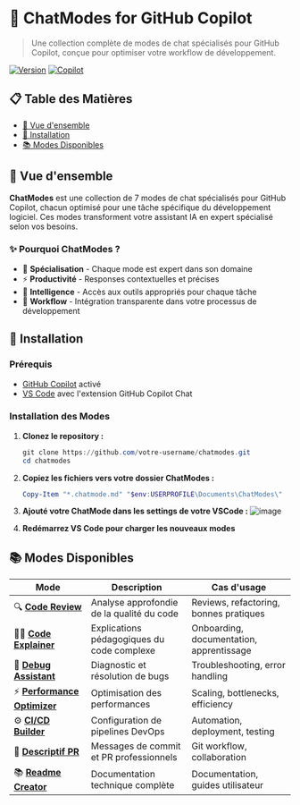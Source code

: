 # 🤖 ChatModes for GitHub Copilot

> Une collection complète de modes de chat spécialisés pour GitHub Copilot, conçue pour optimiser votre workflow de développement.

[![Version](https://img.shields.io/badge/version-1.0.2-blue.svg)](https://github.com/user/chatmodes)
[![Copilot](https://img.shields.io/badge/GitHub-Copilot-000000.svg?logo=github)](https://github.com/features/copilot)

## 📋 Table des Matières

- [🎯 Vue d'ensemble](#-vue-densemble)
- [🚀 Installation](#-installation)
- [📚 Modes Disponibles](#-modes-disponibles)

## 🎯 Vue d'ensemble

**ChatModes** est une collection de 7 modes de chat spécialisés pour GitHub Copilot, chacun optimisé pour une tâche spécifique du développement logiciel. Ces modes transforment votre assistant IA en expert spécialisé selon vos besoins.

### ✨ Pourquoi ChatModes ?

- 🎯 **Spécialisation** - Chaque mode est expert dans son domaine
- ⚡ **Productivité** - Responses contextuelles et précises
- 🧠 **Intelligence** - Accès aux outils appropriés pour chaque tâche
- 🔄 **Workflow** - Intégration transparente dans votre processus de développement

## 🚀 Installation

### Prérequis

- [GitHub Copilot](https://github.com/features/copilot) activé
- [VS Code](https://code.visualstudio.com/) avec l'extension GitHub Copilot Chat

### Installation des Modes

1. **Clonez le repository :**
   ```powershell
   git clone https://github.com/votre-username/chatmodes.git
   cd chatmodes

2. **Copiez les fichiers vers votre dossier ChatModes :**
    ```powershell
    Copy-Item "*.chatmode.md" "$env:USERPROFILE\Documents\ChatModes\"
3. **Ajouté votre ChatMode dans les settings de votre VSCode :**
    ![image](https://github.com/user-attachments/assets/a3cae9be-5001-4b86-83e7-a39046f50008)


4. **Redémarrez VS Code pour charger les nouveaux modes**

## 📚 Modes Disponibles

| Mode | Description | Cas d'usage |
|------|-------------|-------------|
| 🔍 **[Code Review](#-code-review)** | Analyse approfondie de la qualité du code | Reviews, refactoring, bonnes pratiques |
| 👨‍🏫 **[Code Explainer](#-code-explainer)** | Explications pédagogiques du code complexe | Onboarding, documentation, apprentissage |
| 🐛 **[Debug Assistant](#-debug-assistant)** | Diagnostic et résolution de bugs | Troubleshooting, error handling |
| ⚡ **[Performance Optimizer](#-performance-optimizer)** | Optimisation des performances | Scaling, bottlenecks, efficiency |
| ⚙️ **[CI/CD Builder](#️-cicd-builder)** | Configuration de pipelines DevOps | Automation, deployment, testing |
| 💬 **[Descriptif PR](#-descriptif-pr)** | Messages de commit et PR professionnels | Git workflow, collaboration |
| 📚 **[Readme Creator](#-readme-creator)** | Documentation technique complète | Documentation, guides utilisateur |
